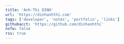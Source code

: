 ```yaml
---
title: 'Anh-Thi DINH'
url: 'https://dinhanhthi.com'
tags: ['developer', 'notes', 'portfolio', 'links']
githubacct: 'https://github.com/dinhanhthi'
nsfw: false
rss: true
---
```


